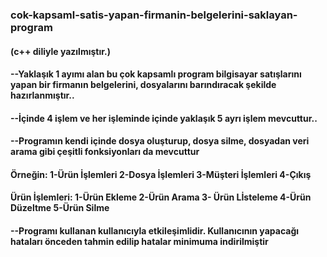 ### cok-kapsaml-satis-yapan-firmanin-belgelerini-saklayan-program
#### (c++ diliyle yazılmıştır.)
#### --Yaklaşık 1 ayımı alan bu çok kapsamlı program bilgisayar satışlarını yapan bir firmanın belgelerini, dosyalarını barındıracak şekilde hazırlanmıştır..
#### --İçinde 4 işlem ve her işleminde içinde yaklaşık 5 ayrı işlem mevcuttur..
#### --Programın kendi içinde dosya oluşturup, dosya silme, dosyadan veri arama gibi çeşitli fonksiyonları da mevcuttur
#### Örneğin: 1-Ürün İşlemleri 2-Dosya İşlemleri 3-Müşteri İşlemleri 4-Çıkış
#### Ürün İşlemleri: 1-Ürün Ekleme 2-Ürün Arama 3- Ürün Lİsteleme 4-Ürün Düzeltme 5-Ürün Silme
#### --Programı kullanan kullanıcıyla etkileşimlidir. Kullanıcının yapacağı hataları önceden tahmin edilip hatalar minimuma indirilmiştir


